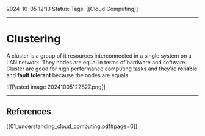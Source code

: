 2024-10-05 12:13
Status: 
Tags: [[Cloud Computing]]
___
# Clustering

A cluster is a group of it resources interconnected in a single system on a LAN network.
They nodes are equal in terms of hardware and software.
Cluster are good for high performance computing tasks and they're **reliable** and **fault tolerant** because the nodes are equals.

![[Pasted image 20241005122827.png]]
___
## References
[[01_understanding_cloud_computing.pdf#page=6]]
